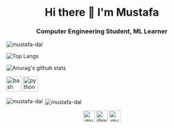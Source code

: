 <h1 align="center"> Hi there 👋 I'm Mustafa </h1>
<h3 align="center"> Computer Engineering Student, ML Learner </h3>
<p align="left"> <img src="https://komarev.com/ghpvc/?username=mustafa-dal" alt="mustafa-dal" /> </p>

<!--
**mustafa-dal/mustafa-dal** is a ✨ _special_ ✨ repository because its `README.md` (this file) appears on your GitHub profile.

#🌱 I’m currently learning Java Programming Language.
#🤔 I’m looking for help with ...
#💬 Don't ask me yet.
#📫 How to reach me: **1mustafa.dal@gmail.com**
#📝 I regularly write articles on [https://www.mertmekatronik.com/profil/mustafadal](https://www.mertmekatronik.com/profil/mustafadal)
-->
![Top Langs](https://github-readme-stats.vercel.app/api/top-langs/?username=mustafa-dal&theme=algolia&layout=compact&langs_count=8)

![Anurag's github stats](https://github-readme-stats.vercel.app/api?username=mustafa-dal&theme=algolia&show_icons=true)

<p align="left">
 <img src="https://www.vectorlogo.zone/logos/gnu_bash/gnu_bash-icon.svg" alt="bash" width="40" height="40"/> <img src="https://devicons.github.io/devicon/devicon.git/icons/python/python-original.svg" alt="python" width="40" height="40"/> </p><p><img align="left" src="https://github-readme-stats.vercel.app/api/top-langs/?username=mustafa-dal&layout=compact&hide=html" alt="mustafa-dal" /></p>
 <p>&nbsp;<img align="center" src="https://github-readme-stats.vercel.app/api?username=mustafa-dal&show_icons=true" alt="mustafa-dal" /></p>
 <p align="center">
<a href="https://twitter.com/mustafadal_" target="blank"><img align="center" src="https://cdn.jsdelivr.net/npm/simple-icons@3.0.1/icons/twitter.svg" alt="mustafa-dal" height="30" width="30" /></a>
<a href="https://medium.com/@mustafa-dal" target="blank"><img align="center" src="https://cdn.jsdelivr.net/npm/simple-icons@3.0.1/icons/medium.svg" alt="@mustafa-dal" height="30" width="30" /></a>
<a href="https://kaggle.com/mustafa0dal" target="blank"><img align="center" src="https://cdn.jsdelivr.net/npm/simple-icons@3.0.1/icons/kaggle.svg" alt="mustafa0dal" height="30" width="30" /></a>
</p>
